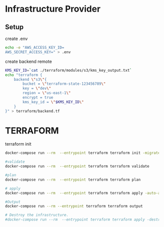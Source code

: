 # Infrastructure Provider

## Setup
create .env

```bash
echo -e "AWS_ACCESS_KEY_ID=
AWS_SECRET_ACCESS_KEY=" > .env
```

create backend remote

```bash
KMS_KEY_ID=`cat ./terraform/modules/s3/kms_key_output.txt`
echo "terraform {
    backend \"s3\"{
        bucket = \"terraform-state-123456789\"
        key = \"dev\"
        region = \"us-east-1\"
        encrypt = true
        kms_key_id = \"$KMS_KEY_ID\"
    }
}" > terraform/backend.tf
```

# TERRAFORM

terraform init

```bash
docker-compose run --rm  --entrypoint terraform terraform init -migrate-state -force-copy
```

```bash
#validate
docker-compose run --rm  --entrypoint terraform terraform validate

```

```bash
#plan
docker-compose run --rm  --entrypoint terraform terraform plan

```

```bash
# apply
docker-compose run --rm  --entrypoint terraform terraform apply -auto-approve

```

```bash
#Output
docker-compose run --rm --entrypoint terraform terraform output
```

```bash
# Destroy the infrastructure.
#docker-compose run --rm  --entrypoint terraform terraform apply -destroy -auto-approve
```
